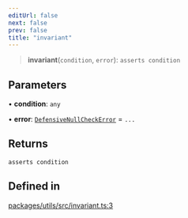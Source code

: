 ```yaml
---
editUrl: false
next: false
prev: false
title: "invariant"
---
```


> **invariant**(`condition`, `error`): `asserts condition`

## Parameters

• **condition**: `any`

• **error**: [`DefensiveNullCheckError`](/reference/tevm/errors/classes/defensivenullcheckerror/) = `...`

## Returns

`asserts condition`

## Defined in

[packages/utils/src/invariant.ts:3](https://github.com/evmts/tevm-monorepo/blob/main/packages/utils/src/invariant.ts#L3)
